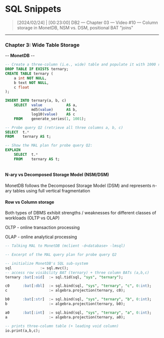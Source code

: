 # SQL Snippets



> [2024/02/24] | [00:23:00]
> DB2 — Chapter 03 — Video #10 — Column storage in MonetDB, NSM vs. DSM, positional BAT "joins"

---

### Chapter 3: Wide Table Storage

-- **MonetDB** --

```sql
-- Create a three-column (i.e., wide) table and populate it with 1000 rows
DROP TABLE IF EXISTS ternary;
CREATE TABLE ternary (
	a int NOT NULL,
    b text NOT NULL,
    c float
);

INSERT INTO ternary(a, b, c)
	SELECT 	value 			AS a,
			md5(value)	 	AS b,
			log10(value) 	AS c
	FROM 	generate_series(1, 1001);

-- Probe query Q2 (retrieve all three columns a, b, c)
SELECT 	t.*
FROM 	ternary AS t;

-- Show the MAL plan for probe query Q2:
EXPLAIN
	SELECT 	t.*
	FROM 	ternary AS t;
	

```



#### N-ary vs Decomposed Storage Model (NSM/DSM)

MonetDB follows the Decomposed Storage Model (DSM) and represents n-ary tables using full vertical fragmentation



#### Row vs Column storage

Both types of DBMS exhibit strengths / weaknesses for different classes of workloads (OLTP vs OLAP)

OLTP - online transaction processing

OLAP - online analytical processing



```sql
-- Talking MAL to MonetDB (mclient -d<database> -lmsql)

-- Excerpt of the MAL query plan for probe query Q2

-- initialize MonetDB's SQL sub-system
sql 			:= sql.mvc();
-- access row visibility BAT (ternary) + three column BATs (a,b,c)
ternary	:bat[:oid] 	:= sql.tid(sql, "sys", "ternary");

c0 		:bat[:dbl] 	:= sql.bind(sql, "sys", "ternary", "c", 0:int);
c 					:= algebra.projection(ternary, c0);

b0 		:bat[:str] 	:= sql.bind(sql, "sys", "ternary", "b", 0:int);
b 					:= algebra.projection(ternary, b0);

a0 		:bat[:int] 	:= sql.bind(sql, "sys", "ternary", "a", 0:int);
a 					:= algebra.projection(ternary, a0);

-- prints three-column table (+ leading void column)
io.print(a,b,c);
```

















 













